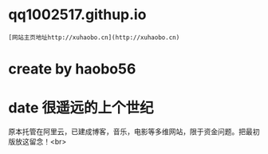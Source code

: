 # qq1002517.githup.io  
    [网站主页地址http://xuhaobo.cn](http://xuhaobo.cn)
# create by haobo56
# date 很遥远的上个世纪
原本托管在阿里云，已建成博客，音乐，电影等多维网站，限于资金问题。把最初版放这留念！\<br>
